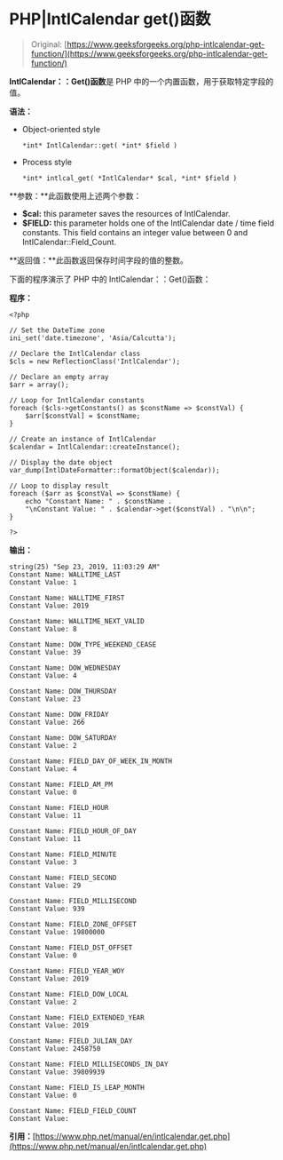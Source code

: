 # PHP|IntlCalendar get()函数

> Original: [https://www.geeksforgeeks.org/php-intlcalendar-get-function/](https://www.geeksforgeeks.org/php-intlcalendar-get-function/)

**IntlCalendar：：Get()函数**是 PHP 中的一个内置函数，用于获取特定字段的值。

**语法：**

*   Object-oriented style

    ```
    *int* IntlCalendar::get( *int* $field )
    ```

*   Process style

    ```
    *int* intlcal_get( *IntlCalendar* $cal, *int* $field )
    ```

**参数：**此函数使用上述两个参数：

*   **$cal:** this parameter saves the resources of IntlCalendar.
*   **$FIELD:** this parameter holds one of the IntlCalendar date / time field constants. This field contains an integer value between 0 and IntlCalendar::Field_Count.

**返回值：**此函数返回保存时间字段的值的整数。

下面的程序演示了 PHP 中的 IntlCalendar：：Get()函数：

**程序：**

```
<?php

// Set the DateTime zone
ini_set('date.timezone', 'Asia/Calcutta');

// Declare the IntlCalendar class
$cls = new ReflectionClass('IntlCalendar');

// Declare an empty array
$arr = array();

// Loop for IntlCalendar constants
foreach ($cls->getConstants() as $constName => $constVal) {
    $arr[$constVal] = $constName;
}

// Create an instance of IntlCalendar
$calendar = IntlCalendar::createInstance();

// Display the date object
var_dump(IntlDateFormatter::formatObject($calendar));

// Loop to display result
foreach ($arr as $constVal => $constName) {
    echo "Constant Name: " . $constName . 
    "\nConstant Value: " . $calendar->get($constVal) . "\n\n";
}

?>
```

**输出：**

```
string(25) "Sep 23, 2019, 11:03:29 AM"
Constant Name: WALLTIME_LAST
Constant Value: 1

Constant Name: WALLTIME_FIRST
Constant Value: 2019

Constant Name: WALLTIME_NEXT_VALID
Constant Value: 8

Constant Name: DOW_TYPE_WEEKEND_CEASE
Constant Value: 39

Constant Name: DOW_WEDNESDAY
Constant Value: 4

Constant Name: DOW_THURSDAY
Constant Value: 23

Constant Name: DOW_FRIDAY
Constant Value: 266

Constant Name: DOW_SATURDAY
Constant Value: 2

Constant Name: FIELD_DAY_OF_WEEK_IN_MONTH
Constant Value: 4

Constant Name: FIELD_AM_PM
Constant Value: 0

Constant Name: FIELD_HOUR
Constant Value: 11

Constant Name: FIELD_HOUR_OF_DAY
Constant Value: 11

Constant Name: FIELD_MINUTE
Constant Value: 3

Constant Name: FIELD_SECOND
Constant Value: 29

Constant Name: FIELD_MILLISECOND
Constant Value: 939

Constant Name: FIELD_ZONE_OFFSET
Constant Value: 19800000

Constant Name: FIELD_DST_OFFSET
Constant Value: 0

Constant Name: FIELD_YEAR_WOY
Constant Value: 2019

Constant Name: FIELD_DOW_LOCAL
Constant Value: 2

Constant Name: FIELD_EXTENDED_YEAR
Constant Value: 2019

Constant Name: FIELD_JULIAN_DAY
Constant Value: 2458750

Constant Name: FIELD_MILLISECONDS_IN_DAY
Constant Value: 39809939

Constant Name: FIELD_IS_LEAP_MONTH
Constant Value: 0

Constant Name: FIELD_FIELD_COUNT
Constant Value:

```

**引用：**[https://www.php.net/manual/en/intlcalendar.get.php](https://www.php.net/manual/en/intlcalendar.get.php)